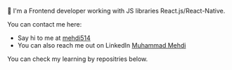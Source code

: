 👋 I'm a Frontend developer working with JS libraries React.js/React-Native.

You can contact me here:

- Say hi to me at [mehdi514](https://twitter.com/m_mehdi5)
- You can also reach me out on LinkedIn [Muhammad Mehdi](https://www.linkedin.com/in/mehdi514/)

You can check my learning by repositries below.
<!-- 
Some of my favorite projects I worked on:

- [CBDOPS](https://cbdops.com/) designed whole frontend using Bootstrap and Shopify -->
